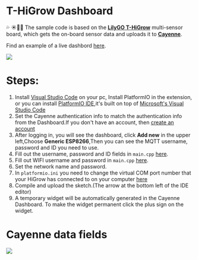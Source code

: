 # T-HiGrow Dashboard

💦 ☀💨🌹 The sample code is based on the **[LilyGO T-HiGrow](https://www.aliexpress.com/item/32815782900.html)** multi-sensor board, which gets the on-board sensor data and uploads it to **[Cayenne](https://cayenne.mydevices.com/)**.

Find an example of a live dashbord [here](https://cayenne.mydevices.com/shared/5f5d15c82130755bb2a55562/project/e9af04f1-b554-4317-b4fb-5e5d4d831b7d).

![](image/1.jpg)

# Steps:
1. Install [Visual Studio Code](https://code.visualstudio.com/) on your pc, Install PlatformIO in the extension, or you can install [PlatformIO IDE](https://platformio.org/platformio-ide),it's built on top of [Microsoft's Visual Studio Code](https://code.visualstudio.com/)
2. Set the Cayenne authentication info to match the authentication info from the Dashboard.If you don't have an account, then [create an account](https://accounts.mydevices.com/auth/realms/cayenne/login-actions/registration?client_id=cayenne-web-app&tab_id=01AaoLwmlng)
3. After logging in, you will see the dashboard, click **Add new** in the upper left,Choose **Generic ESP8266**,Then you can see the MQTT username, password and ID you need to use.
5. Fill out the username, password and ID fields in `main.cpp` [here](https://github.com/robinvanemden/sensors/blob/d34218e337a78562e73d7c52e8f850a2deed7dfb/higrow/src/main.cpp#L40-L42).
6. Fill out WIFI username and password in `main.cpp` [here](https://github.com/robinvanemden/sensors/blob/d34218e337a78562e73d7c52e8f850a2deed7dfb/higrow/src/main.cpp#L36-L37).
4. Set the network name and password.
5. In `platformio.ini` you need to change the virtual COM port number that your HiGrow has connected to on your computer [here](https://github.com/robinvanemden/sensors/blob/c22cb0bfc83a89df9d313deb7242018ab47bb622/higrow/platformio.ini#L18-L19)
6. Compile and upload the sketch.(The arrow at the bottom left of the IDE editor)
7. A temporary widget will be automatically generated in the Cayenne Dashboard. To make the widget permanent click the plus sign on the widget.

# Cayenne data fields
![](image/2.png)

